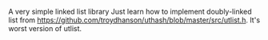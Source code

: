 A very simple linked list library
Just learn how to implement doubly-linked list from https://github.com/troydhanson/uthash/blob/master/src/utlist.h.
It's worst version of utlist. 
